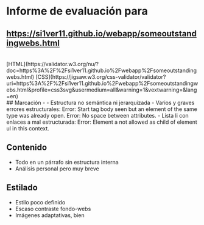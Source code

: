 # Informe de evaluación para<br/>
## https://si1ver11.github.io/webapp/someoutstandingwebs.html
<br/>
[HTML](https://validator.w3.org/nu/?doc=https%3A%2F%2Fsi1ver11.github.io%2Fwebapp%2Fsomeoutstandingwebs.html)
[CSS](https://jigsaw.w3.org/css-validator/validator?uri=https%3A%2F%2Fsi1ver11.github.io%2Fwebapp%2Fsomeoutstandingwebs.html&profile=css3svg&usermedium=all&warning=1&vextwarning=&lang=en)
<br/>
## Marcación
- 
- Estructura no semántica ni jerarquizada
- Varios y graves errores estructurales: Error: Start tag body seen but an element of the same type was already open. Error: No space between attributes.
- Lista li con enlaces a mal estructurada: Error: Element a not allowed as child of element ul in this context. 

## Contenido
- Todo en un párrafo sin estructura interna
- Análisis personal pero muy breve

## Estilado 
- Estilo poco definido
- Escaso contraste fondo-webs
- Imágenes adaptativas, bien
